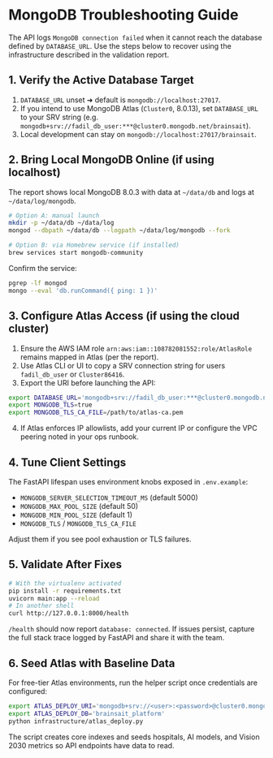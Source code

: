 # MongoDB Troubleshooting Guide

The API logs `MongoDB connection failed` when it cannot reach the database defined by `DATABASE_URL`. Use the steps below to recover using the infrastructure described in the validation report.

## 1. Verify the Active Database Target

1. `DATABASE_URL` unset ➜ default is `mongodb://localhost:27017`.
2. If you intend to use MongoDB Atlas (`Cluster0`, 8.0.13), set `DATABASE_URL` to your SRV string (e.g. `mongodb+srv://fadil_db_user:***@cluster0.mongodb.net/brainsait`).
3. Local development can stay on `mongodb://localhost:27017/brainsait`.

## 2. Bring Local MongoDB Online (if using localhost)

The report shows local MongoDB 8.0.3 with data at `~/data/db` and logs at `~/data/log/mongodb`.

```bash
# Option A: manual launch
mkdir -p ~/data/db ~/data/log
mongod --dbpath ~/data/db --logpath ~/data/log/mongodb --fork

# Option B: via Homebrew service (if installed)
brew services start mongodb-community
```

Confirm the service:

```bash
pgrep -lf mongod
mongo --eval 'db.runCommand({ ping: 1 })'
```

## 3. Configure Atlas Access (if using the cloud cluster)

1. Ensure the AWS IAM role `arn:aws:iam::108782081552:role/AtlasRole` remains mapped in Atlas (per the report).
2. Use Atlas CLI or UI to copy a SRV connection string for users `fadil_db_user` or `Cluster86416`.
3. Export the URI before launching the API:

```bash
export DATABASE_URL='mongodb+srv://fadil_db_user:***@cluster0.mongodb.net/brainsait?retryWrites=true&w=majority'
export MONGODB_TLS=true
export MONGODB_TLS_CA_FILE=/path/to/atlas-ca.pem
```

4. If Atlas enforces IP allowlists, add your current IP or configure the VPC peering noted in your ops runbook.

## 4. Tune Client Settings

The FastAPI lifespan uses environment knobs exposed in `.env.example`:

- `MONGODB_SERVER_SELECTION_TIMEOUT_MS` (default 5000)
- `MONGODB_MAX_POOL_SIZE` (default 50)
- `MONGODB_MIN_POOL_SIZE` (default 1)
- `MONGODB_TLS` / `MONGODB_TLS_CA_FILE`

Adjust them if you see pool exhaustion or TLS failures.

## 5. Validate After Fixes

```bash
# With the virtualenv activated
pip install -r requirements.txt
uvicorn main:app --reload
# In another shell
curl http://127.0.0.1:8000/health
```

`/health` should now report `database: connected`. If issues persist, capture the full stack trace logged by FastAPI and share it with the team.

## 6. Seed Atlas with Baseline Data

For free-tier Atlas environments, run the helper script once credentials are configured:

```bash
export ATLAS_DEPLOY_URI='mongodb+srv://<user>:<password>@cluster0.mongodb.net/?retryWrites=true&w=majority'
export ATLAS_DEPLOY_DB='brainsait_platform'
python infrastructure/atlas_deploy.py
```

The script creates core indexes and seeds hospitals, AI models, and Vision 2030 metrics so API endpoints have data to read.

